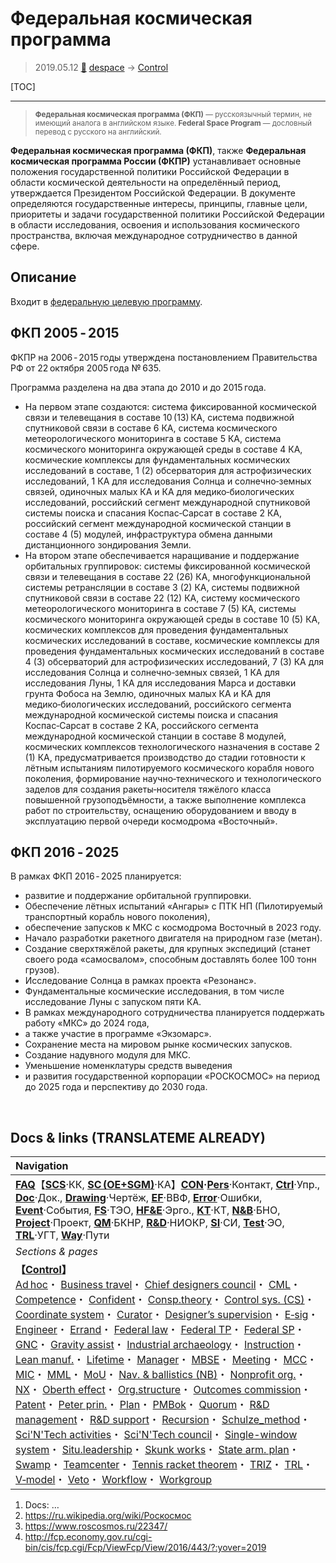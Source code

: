 # Федеральная космическая программа
> 2019.05.12 [🚀](../index/index.md) [despace](index.md) → [Control](control.md)

[TOC]

---

> <small>**Федеральная космическая программа (ФКП)** — русскоязычный термин, не имеющий аналога в английском языке. **Federal Space Program** — дословный перевод с русского на английский.</small>

**Федеральная космическая программа (ФКП)**, также **Федеральная космическая программа России (ФКПР)** устанавливает основные положения государственной политики Российской Федерации в области космической деятельности на определённый период, утверждается Президентом Российской Федерации. В документе определяются государственные интересы, принципы, главные цели, приоритеты и задачи государственной политики Российской Федерации в области исследования, освоения и использования космического пространства, включая международное сотрудничество в данной сфере.



## Описание

Входит в [федеральную целевую программу](fed_tp.md).


## ФКП 2005 ‑ 2015
ФКПР на 2006 ‑ 2015 годы утверждена постановлением Правительства РФ от 22 октября 2005 года № 635.

Программа разделена на два этапа до 2010 и до 2015 года.
   - На первом этапе создаются: система фиксированной космической связи и телевещания в составе 10 (13) КА, система подвижной спутниковой связи в составе 6 КА, система космического метеорологического мониторинга в составе 5 КА, система космического мониторинга окружающей среды в составе 4 КА, космические комплексы для фундаментальных космических исследований в составе, 1 (2) обсерватория для астрофизических исследований, 1 КА для исследования Солнца и солнечно‑земных связей, одиночных малых КА и КА для медико‑биологических исследований, российский сегмент международной спутниковой системы поиска и спасания Коспас‑Сарсат в составе 2 КА, российский сегмент международной космической станции в составе 4 (5) модулей, инфраструктура обмена данными дистанционного зондирования Земли.
   - На втором этапе обеспечивается наращивание и поддержание орбитальных группировок: системы фиксированной космической связи и телевещания в составе 22 (26) КА, многофункциональной системы ретрансляции в составе 3 (2) КА, системы подвижной спутниковой связи в составе 22 (12) КА, систему космического метеорологического мониторинга в составе 7 (5) КА, системы космического мониторинга окружающей среды в составе 10 (5) КА, космических комплексов для проведения фундаментальных космических исследований в составе, космические комплексы для проведения фундаментальных космических исследований в составе 4 (3) обсерваторий для астрофизических исследований, 7 (3) КА для исследования Солнца и солнечно‑земных связей, 1 КА для исследования Луны, 1 КА для исследования Марса и доставки грунта Фобоса на Землю, одиночных малых КА и КА для медико‑биологических исследований, российского сегмента международной космической системы поиска и спасания Коспас‑Сарсат в составе 2 КА, российского сегмента международной космической станции в составе 8 модулей, космических комплексов технологического назначения в составе 2 (1) КА, предусматривается производство до стадии готовности к лётным испытаниям пилотируемого космического корабля нового поколения, формирование научно‑технического и технологического заделов для создания ракеты‑носителя тяжёлого класса повышенной грузоподъёмности, а также выполнение комплекса работ по строительству, оснащению оборудованием и вводу в эксплуатацию первой очереди космодрома «Восточный».



## ФКП 2016 ‑ 2025
В рамках ФКП 2016 ‑ 2025 планируется:

   - развитие и поддержание орбитальной группировки.
   - Обеспечение лётных испытаний «Ангары» с ПТК НП (Пилотируемый транспортный корабль нового поколения),
   - обеспечение запусков к МКС с космодрома Восточный в 2023 году.
   - Начало разработки ракетного двигателя на природном газе (метан).
   - Создание сверхтяжёлой ракеты, для крупных экспедиций (станет своего рода «самосвалом», способным доставлять более 100 тонн грузов).
   - Исследование Солнца в рамках проекта «Резонанс».
   - Фундаментальные космические исследования, в том числе исследование Луны с запуском пяти КА.
   - В рамках международного сотрудничества планируется поддержать работу «МКС» до 2024 года,
   - а также участие в программе «Экзомарс».
   - Сохранение места на мировом рынке космических запусков.
   - Создание надувного модуля для МКС.
   - Уменьшение номенклатуры средств выведения
   - и развития государственной корпорации «РОСКОСМОС» на период до 2025 года и перспективу до 2030 года.



<p style="page-break-after:always"> </p>

## Docs & links (TRANSLATEME ALREADY)
|Navigation|
|:--|
|**[FAQ](faq.md)**【**[SCS](scs.md)**·КК, **[SC (OE+SGM)](sc.md)**·КА】**[CON](contact.md)·[Pers](person.md)**·Контакт, **[Ctrl](control.md)**·Упр., **[Doc](doc.md)**·Док., **[Drawing](drawing.md)**·Чертёж, **[EF](ef.md)**·ВВФ, **[Error](error.md)**·Ошибки, **[Event](event.md)**·События, **[FS](fs.md)**·ТЭО, **[HF&E](hfe.md)**·Эрго., **[KT](kt.md)**·КТ, **[N&B](nnb.md)**·БНО, **[Project](project.md)**·Проект, **[QM](qm.md)**·БКНР, **[R&D](rnd.md)**·НИОКР, **[SI](si.md)**·СИ, **[Test](test.md)**·ЭО, **[TRL](trl.md)**·УГТ, **[Way](way.md)**·Пути|
|*Sections & pages*|
|**【[Control](Control.md)】**<br> [Ad hoc](ad_hoc.md)・ [Business travel](business_travel.md)・ [Chief designers council](cocd.md)・ [CML](cml.md)・ [Competence](competence.md)・ [Confident](confident.md)・ [Consp.theory](consp_theory.md)・ [Control sys. (CS)](cs.md)・ [Coordinate system](coord_sys.md)・ [Curator](curator.md)・ [Designer’s supervision](des_spv.md)・ [E‑sig](esig.md)・ [Engineer](se.md)・ [Errand](errand.md)・ [Federal law](fed_law.md)・ [Federal TP](fed_tp.md)・ [Federal SP](fed_sp.md)・ [GNC](gnc.md)・ [Gravity assist](gravass.md)・ [Industrial archaeology](ind_arch.md)・ [Instruction](instruction.md)・ [Lean manuf.](lean_man.md)・ [Lifetime](lifetime.md)・ [Manager](manager.md)・ [MBSE](se.md)・ [Meeting](meeting.md)・ [MCC](scs.md)・ [MIC](mic.md)・ [MML](mml.md)・ [MoU](mou.md)・ [Nav. & ballistics (NB)](nnb.md)・ [Nonprofit org.](nonprof_org.md)・ [NX](nx.md)・ [Oberth effect](oberth_eff.md)・ [Org.structure](orgstruct.md)・ [Outcomes commission](outccom.md)・ [Patent](patent.md)・ [Peter prin.](peter_principle.md)・ [Plan](plan.md)・ [PMBok](pmbok.md)・ [Quorum](quorum.md)・ [R&D management](mgmt.md)・ [R&D support](rnd_support.md)・ [Recursion](recurs.md)・ [Schulze_method](schulze_method.md)・ [Sci'N'Tech activities](st_act.md)・ [Sci'N'Tech council](satc.md)・ [Single-window system](sw_sys.md)・ [Situ.leadership](situ_leadership.md)・ [Skunk works](se.md)・ [State arm. plan](plan_sa.md)・ [Swamp](swamp.md)・ [Teamcenter](teamcenter.md)・ [Tennis racket theorem](tr_theorem.md)・ [TRIZ](triz.md)・ [TRL](trl.md)・ [V‑model](v_model.md)・ [Veto](veto.md)・ [Workflow](workflow.md)・ [Workgroup](wg.md)|

   1. Docs: …
   1. <https://ru.wikipedia.org/wiki/Роскосмос>
   1. <https://www.roscosmos.ru/22347/>
   2. <http://fcp.economy.gov.ru/cgi-bin/cis/fcp.cgi/Fcp/ViewFcp/View/2016/443/?:yover=2019>

